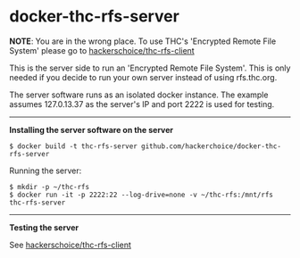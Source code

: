 # docker-thc-rfs-server

**NOTE**: You are in the wrong place. To use THC's 'Encrypted Remote File System' please go to [hackerschoice/thc-rfs-client](https://github.com/hackerschoice/thc-rfs-client)

This is the server side to run an 'Encrypted Remote File System'. This is only needed if you decide to run your own server instead of using rfs.thc.org.

The server software runs as an isolated docker instance. The example assumes 127.0.13.37 as the server's IP and port 2222 is used for testing.

---
**Installing the server software on the server**

```
$ docker build -t thc-rfs-server github.com/hackerchoice/docker-thc-rfs-server
```

Running the server:
```
$ mkdir -p ~/thc-rfs
$ docker run -it -p 2222:22 --log-drive=none -v ~/thc-rfs:/mnt/rfs thc-rfs-server
```

---
**Testing the server**

See [hackerschoice/thc-rfs-client](https://github.com/hackerschoice/thc-rfs-client)
